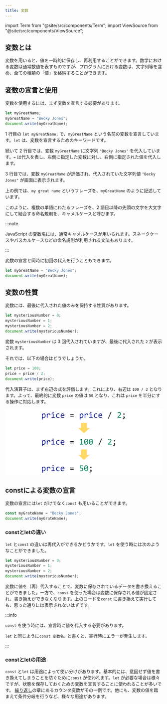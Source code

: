 ```yaml
---
title: 変数
---
```


import Term from "@site/src/components/Term";
import ViewSource from "@site/src/components/ViewSource";

## <Term type="javascriptVariable">変数</Term>とは

<p><Term type="javascriptVariable">変数</Term>を用いると、<Term type="javascriptValue">値</Term>を一時的に保存し、再利用することができます。数学における変数は通常数値を表すものですが、プログラムにおける<Term type="javascriptVariable">変数</Term>は、<Term type="javascriptString">文字列</Term>等を含め、全ての種類の「<Term type="javascriptValue">値</Term>」を格納することができます。</p>

## <Term type="javascriptVariable">変数</Term>の宣言と使用

<p><Term type="javascriptVariable">変数</Term>を使用するには、まず<Term type="javascriptVariable">変数</Term>を<Term strong type="javascriptDeclaration">宣言</Term>する必要があります。</p>

```javascript title="script.js"
let myGreatName;
myGreatName = "Becky Jones";
document.write(myGreatName);
```

1 行目の `let myGreatName;` で、`myGreatName` という名前の<Term type="javascriptVariable">変数</Term>を<Term type="javascriptDeclaration">宣言</Term>しています。`let` は、<Term type="javascriptVariable">変数</Term>を<Term type="javascriptDeclaration">宣言</Term>するためのキーワードです。

続いて 2 行目では、<Term type="javascriptVariable">変数</Term> `myGreatName` に文字列 `"Becky Jones"` を<Term strong type="javascriptAssignment">代入</Term>しています。`=` は<Term type="javascriptAssignment">代入</Term>を表し、左側に指定した<Term type="javascriptVariable">変数</Term>に対し、右側に指定された<Term type="javascriptValue">値</Term>を<Term type="javascriptAssignment">代入</Term>します。

3 行目では、<Term type="javascriptVariable">変数</Term> `myGreatName` が<Term type="javascriptEvaluation">評価</Term>され、<Term type="javascriptAssignment">代入</Term>されていた<Term type="javascriptString">文字列</Term><Term type="javascriptValue">値</Term> `"Becky Jones"` が画面に表示されます。

上の例では、`my great name` というフレーズを、`myGreatName` のように記述しています。

このように、複数の単語にわたるフレーズを、2 語目以降の先頭の文字を大文字にして結合する命名規則を、<Term strong type="camelCase">キャメルケース</Term>と呼びます。

:::note

<p><Term type="javascript">JavaScript</Term> の<Term type="javascriptVariable">変数</Term>名には、通常<Term type="camelCase">キャメルケース</Term>が用いられます。<Term type="snakeCase">スネークケース</Term>や<Term type="pascalCase">パスカルケース</Term>などの命名規則が利用される文法もあります。</p>

:::

<p><Term type="javascriptVariable">変数</Term>の<Term type="javascriptDeclaration">宣言</Term>と同時に初回の<Term type="javascriptAssignment">代入</Term>を行うこともできます。</p>

```javascript title="script.js"
let myGreatName = "Becky Jones";
document.write(myGreatName);
```

## <Term type="javascriptVariable">変数</Term>の性質

<p><Term type="javascriptVariable">変数</Term>には、最後に<Term type="javascriptAssignment">代入</Term>された<Term type="javascriptValue">値</Term>のみを保持する性質があります。</p>

```javascript title="script.js"
let mysteriousNumber = 0;
mysteriousNumber = 1;
mysteriousNumber = 2;
document.write(mysteriousNumber);
```

変数 `mysteriousNumber` は 3 回<Term type="javascriptAssignment">代入</Term>されていますが、最後に<Term type="javascriptAssignment">代入</Term>された `2` が表示されます。

それでは、以下の場合はどうでしょうか。

```javascript title="script.js"
let price = 100;
price = price / 2;
document.write(price);
```

<ViewSource url={import.meta.url} path="_samples/compound-assignment" />

<p><Term type="javascriptAssignment">代入</Term><Term type="javascriptOperator">演算子</Term>は、まず右辺の<Term type="javascriptExpression">式</Term>を<Term type="javascriptEvaluation">評価</Term>します。これにより、右辺は <code>100 / 2</code> となります。よって、最終的に<Term type="javascriptVariable">変数</Term> <code>price</code> の<Term type="javascriptValue">値</Term>は <code>50</code> となり、これは <code>price</code> を半分にする操作に対応します。</p>

![変数の再代入](./reassignment-evaluation.png)

## constによる<Term type="javascriptVariable">変数</Term>の宣言

変数の宣言には`let` だけでなく`const` も用いることができます。

```javascript title="script.js"
const myGrateName = "Becky Jones";
document.write(myGrateName);
```

### constとletの違い

`let` と`const` の違いは再<Term type="javascriptAssignment">代入</Term>ができるかどうかです。`let` を使う時には次のようなことができました。

```javascript title="script.js"
let mysteriousNumber = 0;
mysteriousNumber = 1;
mysteriousNumber = 2;
document.write(mysteriousNumber);
```

変数に値を（再）<Term type="javascriptAssignment">代入</Term>することで、変数に保存されているデータを書き換えることができました。一方で、`const` を使った場合は変数に保存される値が固定され、書き換えができなくなります。上のコードを`const` に書き換えて実行しても、思った通りには表示されないはずです。

:::info

`const` を使う時には、宣言時に値を代入する必要があります。

`let` と同じように`const 変数名;` と書くと、実行時にエラーが発生します。

:::

### constとletの用途

`const` と`let` は用途によって使い分けがあります。基本的には、意図せず値を書き換えてしまうことを防ぐために`const` が使われます。`let` が必要な場合は様々ですが、状態を保存しておくための変数を宣言することに使われることが多いです。
[繰り返し](./../08-loop/)の章にあるカウンタ変数がその一例です。他にも、変数の値を踏まえて条件分岐を行うなど、様々な用途があります。
